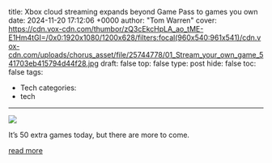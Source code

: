 title: Xbox cloud streaming expands beyond Game Pass to games you own
date: 2024-11-20 17:12:06 +0000
author: "Tom Warren"
cover: https://cdn.vox-cdn.com/thumbor/zQ3cEkcHpLA_ao_tME-E1Hm4tGI=/0x0:1920x1080/1200x628/filters:focal(960x540:961x541)/cdn.vox-cdn.com/uploads/chorus_asset/file/25744778/01_Stream_your_own_game_541703eb415794d44f28.jpg
draft: false
top: false
type: post
hide: false
toc: false
tags:
  - Tech
categories:
  - tech
---

![](https://cdn.vox-cdn.com/thumbor/zQ3cEkcHpLA_ao_tME-E1Hm4tGI=/0x0:1920x1080/1200x628/filters:focal(960x540:961x541)/cdn.vox-cdn.com/uploads/chorus_asset/file/25744778/01_Stream_your_own_game_541703eb415794d44f28.jpg)

It’s 50 extra games today, but there are more to come.

[read more](https://www.theverge.com/2024/11/20/24300547/xbox-cloud-gaming-game-library-streaming)
